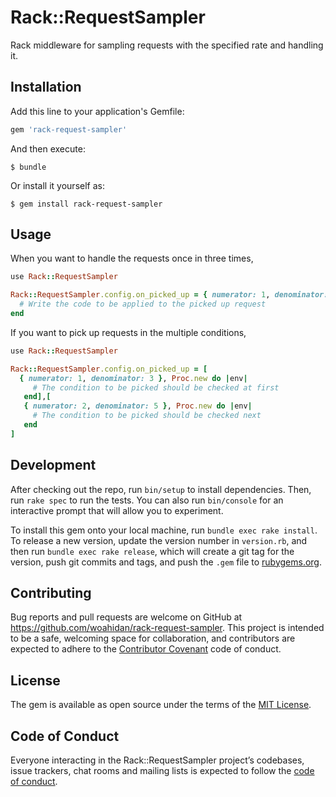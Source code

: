 # Rack::RequestSampler

Rack middleware for sampling requests with the specified rate and handling it.

## Installation

Add this line to your application's Gemfile:

```ruby
gem 'rack-request-sampler'
```

And then execute:

    $ bundle

Or install it yourself as:

    $ gem install rack-request-sampler

## Usage

When you want to handle the requests once in three times,

```ruby
use Rack::RequestSampler

Rack::RequestSampler.config.on_picked_up = { numerator: 1, denominator: 3 }, Proc.new do |env|
  # Write the code to be applied to the picked up request
end
```

If you want to pick up requests in the multiple conditions, 

```ruby
use Rack::RequestSampler

Rack::RequestSampler.config.on_picked_up = [
  { numerator: 1, denominator: 3 }, Proc.new do |env|
     # The condition to be picked should be checked at first
   end],[
   { numerator: 2, denominator: 5 }, Proc.new do |env|
     # The condition to be picked should be checked next
   end
]
```

## Development

After checking out the repo, run `bin/setup` to install dependencies. Then, run `rake spec` to run the tests. You can also run `bin/console` for an interactive prompt that will allow you to experiment.

To install this gem onto your local machine, run `bundle exec rake install`. To release a new version, update the version number in `version.rb`, and then run `bundle exec rake release`, which will create a git tag for the version, push git commits and tags, and push the `.gem` file to [rubygems.org](https://rubygems.org).

## Contributing

Bug reports and pull requests are welcome on GitHub at https://github.com/woahidan/rack-request-sampler. This project is intended to be a safe, welcoming space for collaboration, and contributors are expected to adhere to the [Contributor Covenant](http://contributor-covenant.org) code of conduct.

## License

The gem is available as open source under the terms of the [MIT License](https://opensource.org/licenses/MIT).

## Code of Conduct

Everyone interacting in the Rack::RequestSampler project’s codebases, issue trackers, chat rooms and mailing lists is expected to follow the [code of conduct](https://github.com/woahidan/rack-request-sampler/blob/master/CODE_OF_CONDUCT.md).
